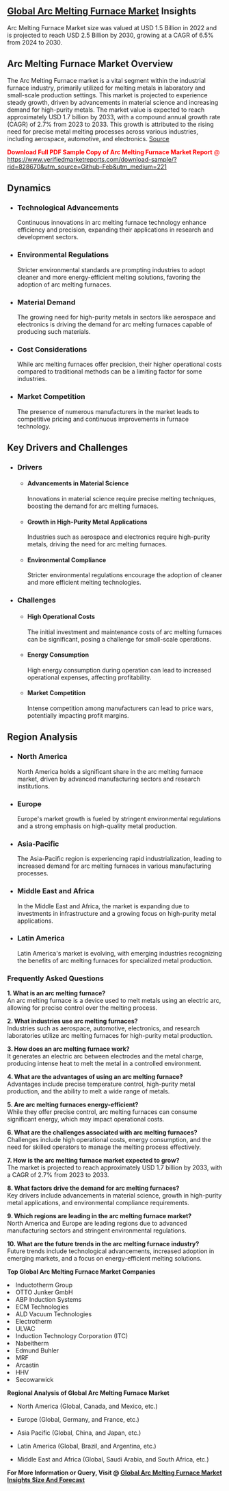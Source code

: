 <h2><a href="https://www.verifiedmarketreports.com/download-sample/?rid=828670&amp;utm_source=Github&amp;utm_medium=221" target="_blank">Global Arc Melting Furnace Market</a> Insights</h2><p>Arc Melting Furnace Market size was valued at USD 1.5 Billion in 2022 and is projected to reach USD 2.5 Billion by 2030, growing at a CAGR of 6.5% from 2024 to 2030.</p><p> <h2>Arc Melting Furnace Market Overview</h2> <p>The Arc Melting Furnace market is a vital segment within the industrial furnace industry, primarily utilized for melting metals in laboratory and small-scale production settings. This market is projected to experience steady growth, driven by advancements in material science and increasing demand for high-purity metals. The market value is expected to reach approximately USD 1.7 billion by 2033, with a compound annual growth rate (CAGR) of 2.7% from 2023 to 2033. This growth is attributed to the rising need for precise metal melting processes across various industries, including aerospace, automotive, and electronics. <a href="https://www.factmr.com/report/electric-arc-furnace-and-components-market">Source</a></p> <p><p><span class=""><span style="color: #ff0000;"><strong>Download Full PDF Sample Copy of Arc Melting Furnace Market Report</strong> @ </span><a href="https://www.verifiedmarketreports.com/download-sample/?rid=828670&amp;utm_source=Github-Feb&amp;utm_medium=221" target="_blank">https://www.verifiedmarketreports.com/download-sample/?rid=828670&amp;utm_source=Github-Feb&amp;utm_medium=221</a></span></p></p> <h2>Dynamics</h2> <ul> <li><h3>Technological Advancements</h3> <p>Continuous innovations in arc melting furnace technology enhance efficiency and precision, expanding their applications in research and development sectors.</p> </li> <li><h3>Environmental Regulations</h3> <p>Stricter environmental standards are prompting industries to adopt cleaner and more energy-efficient melting solutions, favoring the adoption of arc melting furnaces.</p> </li> <li><h3>Material Demand</h3> <p>The growing need for high-purity metals in sectors like aerospace and electronics is driving the demand for arc melting furnaces capable of producing such materials.</p> </li> <li><h3>Cost Considerations</h3> <p>While arc melting furnaces offer precision, their higher operational costs compared to traditional methods can be a limiting factor for some industries.</p> </li> <li><h3>Market Competition</h3> <p>The presence of numerous manufacturers in the market leads to competitive pricing and continuous improvements in furnace technology.</p> </li> </ul> <h2>Key Drivers and Challenges</h2> <ul> <li><h3>Drivers</h3> <ul> <li><h4>Advancements in Material Science</h4> <p>Innovations in material science require precise melting techniques, boosting the demand for arc melting furnaces.</p> </li> <li><h4>Growth in High-Purity Metal Applications</h4> <p>Industries such as aerospace and electronics require high-purity metals, driving the need for arc melting furnaces.</p> </li> <li><h4>Environmental Compliance</h4> <p>Stricter environmental regulations encourage the adoption of cleaner and more efficient melting technologies.</p> </li> </ul> </li> <li><h3>Challenges</h3> <ul> <li><h4>High Operational Costs</h4> <p>The initial investment and maintenance costs of arc melting furnaces can be significant, posing a challenge for small-scale operations.</p> </li> <li><h4>Energy Consumption</h4> <p>High energy consumption during operation can lead to increased operational expenses, affecting profitability.</p> </li> <li><h4>Market Competition</h4> <p>Intense competition among manufacturers can lead to price wars, potentially impacting profit margins.</p> </li> </ul> </li> </ul> <h2>Region Analysis</h2> <ul> <li><h3>North America</h3> <p>North America holds a significant share in the arc melting furnace market, driven by advanced manufacturing sectors and research institutions.</p> </li> <li><h3>Europe</h3> <p>Europe's market growth is fueled by stringent environmental regulations and a strong emphasis on high-quality metal production.</p> </li> <li><h3>Asia-Pacific</h3> <p>The Asia-Pacific region is experiencing rapid industrialization, leading to increased demand for arc melting furnaces in various manufacturing processes.</p> </li> <li><h3>Middle East and Africa</h3> <p>In the Middle East and Africa, the market is expanding due to investments in infrastructure and a growing focus on high-purity metal applications.</p> </li> <li><h3>Latin America</h3> <p>Latin America's market is evolving, with emerging industries recognizing the benefits of arc melting furnaces for specialized metal production.</p> </li> </ul> <h3>Frequently Asked Questions</h3> <p><strong>1. What is an arc melting furnace?</strong><br> An arc melting furnace is a device used to melt metals using an electric arc, allowing for precise control over the melting process.</p> <p><strong>2. What industries use arc melting furnaces?</strong><br> Industries such as aerospace, automotive, electronics, and research laboratories utilize arc melting furnaces for high-purity metal production.</p> <p><strong>3. How does an arc melting furnace work?</strong><br> It generates an electric arc between electrodes and the metal charge, producing intense heat to melt the metal in a controlled environment.</p> <p><strong>4. What are the advantages of using an arc melting furnace?</strong><br> Advantages include precise temperature control, high-purity metal production, and the ability to melt a wide range of metals.</p> <p><strong>5. Are arc melting furnaces energy-efficient?</strong><br> While they offer precise control, arc melting furnaces can consume significant energy, which may impact operational costs.</p> <p><strong>6. What are the challenges associated with arc melting furnaces?</strong><br> Challenges include high operational costs, energy consumption, and the need for skilled operators to manage the melting process effectively.</p> <p><strong>7. How is the arc melting furnace market expected to grow?</strong><br> The market is projected to reach approximately USD 1.7 billion by 2033, with a CAGR of 2.7% from 2023 to 2033.</p> <p><strong>8. What factors drive the demand for arc melting furnaces?</strong><br> Key drivers include advancements in material science, growth in high-purity metal applications, and environmental compliance requirements.</p> <p><strong>9. Which regions are leading in the arc melting furnace market?</strong><br> North America and Europe are leading regions due to advanced manufacturing sectors and stringent environmental regulations.</p> <p><strong>10. What are the future trends in the arc melting furnace industry?</strong><br> Future trends include technological advancements, increased adoption in emerging markets, and a focus on energy-efficient melting solutions.</p> </p><p><strong>Top Global Arc Melting Furnace Market Companies</strong></p><div data-test-id=""><p><li>lnductotherm Group</li><li> OTTO Junker GmbH</li><li> ABP Induction Systems</li><li> ECM Technologies</li><li> ALD Vacuum Technologies</li><li> Electrotherm</li><li> ULVAC</li><li> Induction Technology Corporation (ITC)</li><li> Nabeitherm</li><li> Edmund Buhler</li><li> MRF</li><li> Arcastin</li><li> HHV</li><li> Secowarwick</li></p><div><strong>Regional Analysis of&nbsp;Global Arc Melting Furnace Market</strong></div><ul><li dir="ltr"><p dir="ltr">North America&nbsp;(Global, Canada, and Mexico, etc.)</p></li><li dir="ltr"><p dir="ltr">Europe (Global, Germany, and France, etc.)</p></li><li dir="ltr"><p dir="ltr">Asia Pacific&nbsp;(Global, China, and Japan, etc.)</p></li><li dir="ltr"><p dir="ltr">Latin America&nbsp;(Global, Brazil, and Argentina, etc.)</p></li><li dir="ltr">Middle East and Africa&nbsp;(Global, Saudi Arabia, and South Africa, etc.)</li></ul><p><strong>For More Information or Query, Visit @&nbsp;</strong><strong><a href="https://www.verifiedmarketreports.com/product/arc-melting-furnace-market/?utm_source=Github&amp;utm_medium=221" target="_blank">Global Arc Melting Furnace Market Insights Size And Forecast</a></strong></p></div>

